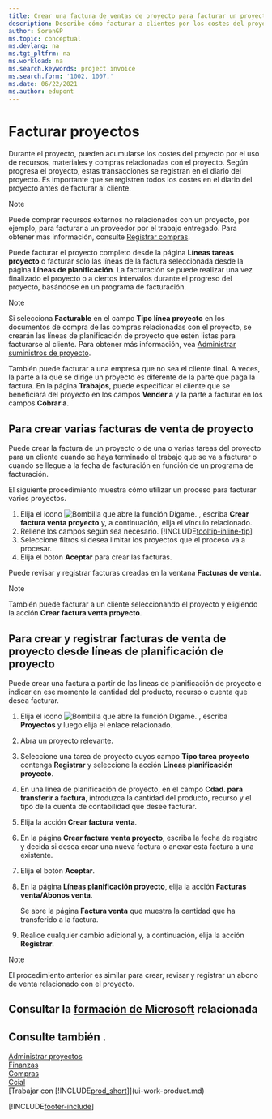 ```yaml
---
title: Crear una factura de ventas de proyecto para facturar un proyecto
description: Describe cómo facturar a clientes por los costes del proyecto a medida que progresa un proyecto y se acumulan los costes.
author: SorenGP
ms.topic: conceptual
ms.devlang: na
ms.tgt_pltfrm: na
ms.workload: na
ms.search.keywords: project invoice
ms.search.form: '1002, 1007,'
ms.date: 06/22/2021
ms.author: edupont
---
```

# <a name="invoice-jobs"></a><a name="invoice-jobs"></a>Facturar proyectos

Durante el proyecto, pueden acumularse los costes del proyecto por el uso de recursos, materiales y compras relacionadas con el proyecto. Según progresa el proyecto, estas transacciones se registran en el diario del proyecto. Es importante que se registren todos los costes en el diario del proyecto antes de facturar al cliente.

> [!NOTE]
> Puede comprar recursos externos no relacionados con un proyecto, por ejemplo, para facturar a un proveedor por el trabajo entregado. Para obtener más información, consulte [Registrar compras](purchasing-how-record-purchases.md).

Puede facturar el proyecto completo desde la página **Líneas tareas proyecto** o facturar solo las líneas de la factura seleccionada desde la página **Líneas de planificación**. La facturación se puede realizar una vez finalizado el proyecto o a ciertos intervalos durante el progreso del proyecto, basándose en un programa de facturación.

> [!NOTE]  
> Si selecciona **Facturable** en el campo **Tipo línea proyecto** en los documentos de compra de las compras relacionadas con el proyecto, se crearán las líneas de planificación de proyecto que estén listas para facturarse al cliente. Para obtener más información, vea [Administrar suministros de proyecto](projects-how-manage-project-supplies.md).

También puede facturar a una empresa que no sea el cliente final. A veces, la parte a la que se dirige un proyecto es diferente de la parte que paga la factura. En la página **Trabajos**, puede especificar el cliente que se beneficiará del proyecto en los campos **Vender a** y la parte a facturar en los campos **Cobrar a**. 

## <a name="to-create-multiple-job-sales-invoices"></a><a name="to-create-multiple-job-sales-invoices"></a>Para crear varias facturas de venta de proyecto

Puede crear la factura de un proyecto o de una o varias tareas del proyecto para un cliente cuando se haya terminado el trabajo que se va a facturar o cuando se llegue a la fecha de facturación en función de un programa de facturación.

El siguiente procedimiento muestra cómo utilizar un proceso para facturar varios proyectos.  

1. Elija el icono ![Bombilla que abre la función Dígame.](media/ui-search/search_small.png "Dígame qué desea hacer") , escriba **Crear factura venta proyecto** y, a continuación, elija el vínculo relacionado.  
2. Rellene los campos según sea necesario. [!INCLUDE[tooltip-inline-tip](includes/tooltip-inline-tip_md.md)]
3. Seleccione filtros si desea limitar los proyectos que el proceso va a procesar.
4. Elija el botón **Aceptar** para crear las facturas.  

Puede revisar y registrar facturas creadas en la ventana **Facturas de venta**.

> [!NOTE]
> También puede facturar a un cliente seleccionando el proyecto y eligiendo la acción **Crear factura venta proyecto**. 

## <a name="to-create-and-post-job-sales-invoice-from-job-planning-lines"></a><a name="to-create-and-post-job-sales-invoice-from-job-planning-lines"></a>Para crear y registrar facturas de venta de proyecto desde líneas de planificación de proyecto

Puede crear una factura a partir de las líneas de planificación de proyecto e indicar en ese momento la cantidad del producto, recurso o cuenta que desea facturar.

1. Elija el icono ![Bombilla que abre la función Dígame.](media/ui-search/search_small.png "Dígame qué desea hacer") , escriba **Proyectos** y luego elija el enlace relacionado.
2. Abra un proyecto relevante.
3. Seleccione una tarea de proyecto cuyos campo **Tipo tarea proyecto** contenga **Registrar** y seleccione la acción **Líneas planificación proyecto**.  
4. En una línea de planificación de proyecto, en el campo **Cdad. para transferir a factura**, introduzca la cantidad del producto, recurso y el tipo de la cuenta de contabilidad que desee facturar.  
5. Elija la acción **Crear factura venta**.
6. En la página **Crear factura venta proyecto**, escriba la fecha de registro y decida si desea crear una nueva factura o anexar esta factura a una existente.
7. Elija el botón **Aceptar**.  
8. En la página **Líneas planificación proyecto**, elija la acción **Facturas venta/Abonos venta**.

    Se abre la página **Factura venta** que muestra la cantidad que ha transferido a la factura.
9. Realice cualquier cambio adicional y, a continuación, elija la acción **Registrar**.

> [!NOTE]  
>   El procedimiento anterior es similar para crear, revisar y registrar un abono de venta relacionado con el proyecto.

## <a name="see-related-microsoft-training"></a><a name="see-related-microsoft-training"></a>Consultar la [formación de Microsoft](/training/paths/post-job-usage-sales/) relacionada

## <a name="see-also"></a><a name="see-also"></a>Consulte también .

[Administrar proyectos](projects-manage-projects.md)  
[Finanzas](finance.md)  
[Compras](purchasing-manage-purchasing.md)  
[Ccial](sales-manage-sales.md)  
[Trabajar con [!INCLUDE[prod_short](includes/prod_short.md)]](ui-work-product.md)  


[!INCLUDE[footer-include](includes/footer-banner.md)]
